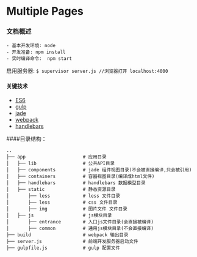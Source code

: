 # Multiple Pages
### 文档概述

    - 基本开发环境: node
    - 开发准备: npm install 
    - 实时编译命令:  npm start
启用服务器: 
         ```
         $ supervisor server.js
         //浏览器打开 localhost:4000
         ```
#### 关键技术
- [ES6](http://es6.ruanyifeng.com/)
- [gulp](http://www.gulpjs.com.cn/docs/api/)
- [jade](http://jade-lang.com/reference/includes/)
- [webpack](https://fakefish.github.io/react-webpack-cookbook/index.html)
- [handlebars](http://handlebarsjs.com/)

####目录结构：
```
..
├── app                     # 应用目录
│   ├── lib                 # 公共API目录
│   ├── components          # jade 组件视图目录(不会被直接编译,只会被引用)
│   ├── containers          # 容器视图目录(编译成html文件) 
│   ├── handlebars          # handlebars 数据模型目录
│   ├── static              # 静态资源目录
│       ├── less            # less 文件目录
│       ├── less            # css 文件目录
│       ├── img             # 图片文件 文件目录
│   ├── js                  # js模块目录
│       ├── entrance        # 入口js文件目录(会直接被编译)
│       ├── common          # 通用js模块目录(不会直接编译)
├── build                   # webpack 输出目录
├── server.js               # 前端开发服务器启动文件
├── gulpfile.js             # gulp 配置文件
```
